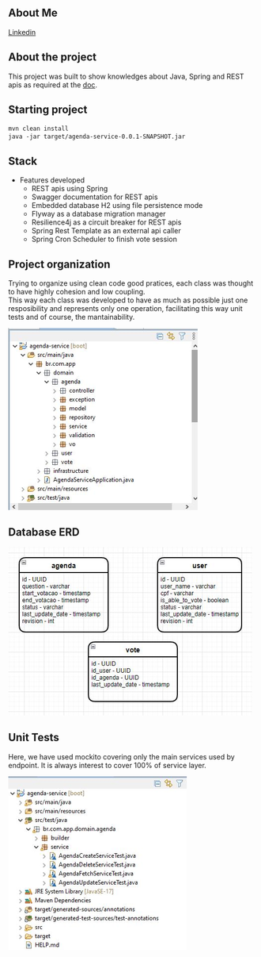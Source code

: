 ## About Me
[Linkedin](https://www.linkedin.com/in/carloshfmaciel/)

## About the project

This project was built to show knowledges about Java, Spring and REST apis as required at the [doc](docs/Desafio_Back.pdf).

## Starting project

```
mvn clean install
java -jar target/agenda-service-0.0.1-SNAPSHOT.jar
```

## Stack

- Features developed
  - REST apis using Spring
  - Swagger documentation for REST apis
  - Embedded database H2 using file persistence mode
  - Flyway as a database migration manager
  - Resilience4j as a circuit breaker for REST apis
  - Spring Rest Template as an external api caller
  - Spring Cron Scheduler to finish vote session

## Project organization

Trying to organize using clean code good pratices, each class was thought to have highly cohesion and low coupling.<br>
This way each class was developed to have as much as possible just one resposibility and represents only one operation, facilitating this way unit tests and of course, the mantainability. 

![](docs/screenshots/0001.jpg)

## Database ERD

![](docs/screenshots/0002.jpg)

## Unit Tests

Here, we have used mockito covering only the main services used by endpoint. It is always interest to cover 100% of service layer.

![](docs/screenshots/0003.jpg)
